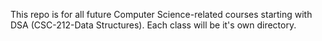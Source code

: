 This repo is for all future Computer Science-related courses starting with DSA (CSC-212-Data Structures). Each class will be it's own directory.
